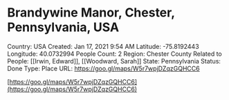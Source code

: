 # Brandywine Manor, Chester, Pennsylvania, USA

Country: USA
Created: Jan 17, 2021 9:54 AM
Latitude: -75.8192443
Longitude: 40.0732994
People Count: 2
Region: Chester County
Related to People: [[Irwin, Edward]], [[Woodward, Sarah]]
State: Pennsylvania
Status: Done
Type: Place
URL: https://goo.gl/maps/W5r7wpjDZqzGQHCC6

[https://goo.gl/maps/W5r7wpjDZqzGQHCC6](https://goo.gl/maps/W5r7wpjDZqzGQHCC6)